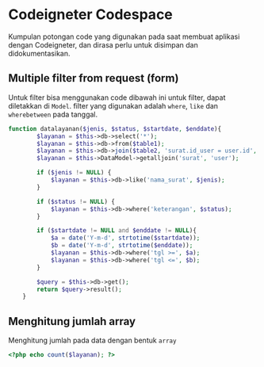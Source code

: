# Codeigneter Codespace

Kumpulan potongan code yang digunakan pada saat membuat aplikasi dengan Codeigneter, dan dirasa perlu untuk disimpan dan didokumentasikan.

## Multiple filter from request (form)

Untuk filter bisa menggunakan code dibawah ini untuk filter, dapat diletakkan di `Model`. filter yang digunakan adalah `where`, `like` dan `wherebetween` pada tanggal.

```php
function datalayanan($jenis, $status, $startdate, $enddate){
        $layanan = $this->db->select('*');
        $layanan = $this->db->from($table1);
        $layanan = $this->db->join($table2, 'surat.id_user = user.id', 'LEFT');
        $layanan = $this->DataModel->getalljoin('surat', 'user');

        if ($jenis != NULL) {
            $layanan = $this->db->like('nama_surat', $jenis);
        }

        if ($status != NULL) {
            $layanan = $this->db->where('keterangan', $status);
        }

        if ($startdate != NULL and $enddate != NULL){
            $a = date('Y-m-d', strtotime($startdate));
            $b = date('Y-m-d', strtotime($enddate));
            $layanan = $this->db->where('tgl >=', $a);
            $layanan = $this->db->where('tgl <=', $b);
        }

        $query = $this->db->get();
        return $query->result();
    }
```

## Menghitung jumlah array

Menghitung jumlah pada data dengan bentuk `array`

```php
<?php echo count($layanan); ?>
```

